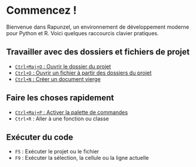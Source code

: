 # Commencez !

Bienvenue dans Rapunzel, un environnement de développement moderne pour Python et R. Voici quelques raccourcis clavier pratiques.

## Travailler avec des dossiers et fichiers de projet

- [`Ctrl+Maj+O` : Ouvrir le dossier du projet](opensesame://event.rapunzel_welcome_open_folders)
- [`Ctrl+O` : Ouvrir un fichier à partir des dossiers du projet](opensesame://event.rapunzel_welcome_open_files)
- [`Ctrl+N` : Créer un document vierge](opensesame://event.ide_new_file)

## Faire les choses rapidement

- [`Ctrl+Maj+P` : Activer la palette de commandes](opensesame://event.command_palette_activate)
- `Ctrl+R` : Aller à une fonction ou classe

## Exécuter du code

- `F5` : Exécuter le projet ou le fichier
- `F9` : Exécuter la sélection, la cellule ou la ligne actuelle
